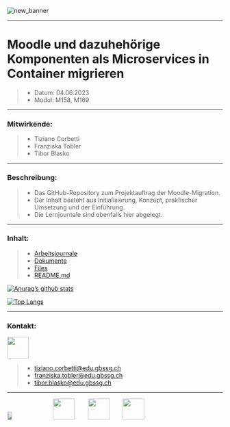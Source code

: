 ![new_banner](https://github.com/EpicAlpaca55/Projekt_Docker/assets/98404509/66386d22-9c9c-41e1-b038-b8bcd93b2ae2)

---

# Moodle und dazuhehörige Komponenten als Microservices in Container migrieren
> - Datum: 04.06.2023
> - Modul: M158, M169

---

### Mitwirkende:
> - Tiziano Corbetti
> - Franziska Tobler
> - Tibor Blasko

---

### Beschreibung:
> - Das GitHub-Repository zum Projektauftrag der Moodle-Migration.
> - Der Inhalt besteht aus Initialisierung, Konzept, praktischer Umsetzung und der Einführung.
> - Die Lernjournale sind ebenfalls hier abgelegt.

---

### Inhalt:</br>
> - [Arbeitsjournale](/Arbeitsjournale)
> - [Dokumente](/Dokumente)
> - [Files](/Files)
> - [README.md](/README.md)

[![Anurag’s github stats](https://github-readme-stats.vercel.app/api?username=EpicAlpaca55)](https://github.com/EpicAlpaca55/Projekt_Docker)

[![Top Langs](https://github-readme-stats.vercel.app/api/top-langs/?username=EpicAlpaca55&layout=donut)](https://github.com/EpicAlpaca55/Projekt_Docker)

---

### Kontakt:
<img src="https://cdn-icons-png.flaticon.com/128/732/732223.png" style="width: 50px; height: 50px;">

> - tiziano.corbetti@edu.gbssg.ch
> - franziska.tobler@edu.gbssg.ch
> - tibor.blasko@edu.gbssg.ch

---

<img src="https://upload.wikimedia.org/wikipedia/commons/thumb/c/c6/Moodle-logo.svg/2560px-Moodle-logo.svg.png" width="15%" height="7%">&nbsp;&nbsp;&nbsp;&nbsp;&nbsp;&nbsp;&nbsp;&nbsp;<img src="https://cdn-icons-png.flaticon.com/128/5969/5969059.png" style="width: 50px; height: 50px;">&nbsp;&nbsp;&nbsp;&nbsp;&nbsp;&nbsp;&nbsp;&nbsp;<img src="https://cdn-icons-png.flaticon.com/128/5968/5968313.png" style="width: 50px; height: 50px;">&nbsp;&nbsp;&nbsp;&nbsp;&nbsp;&nbsp;&nbsp;&nbsp;<img src="https://cdn-icons-png.flaticon.com/128/888/888879.png" style="width: 50px; height: 50px;">
